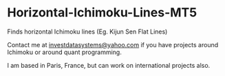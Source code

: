 # Horizontal-Ichimoku-Lines-MT5
Finds horizontal Ichimoku lines (Eg. Kijun Sen Flat Lines)

Contact me at investdatasystems@yahoo.com if you have projects around Ichimoku or around quant programming.

I am based in Paris, France, but can work on international projects also.

